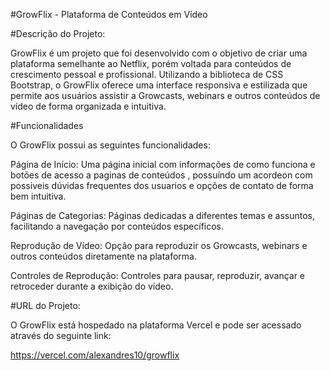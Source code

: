 
#GrowFlix - Plataforma de Conteúdos em Vídeo

#Descrição do Projeto:

GrowFlix é um projeto que foi desenvolvido com o objetivo de criar uma plataforma semelhante ao Netflix, porém voltada para conteúdos de crescimento pessoal e profissional. Utilizando a biblioteca de CSS Bootstrap, o GrowFlix oferece uma interface responsiva e estilizada que permite aos usuários assistir a Growcasts, webinars e outros conteúdos de vídeo de forma organizada e intuitiva.

#Funcionalidades

O GrowFlix possui as seguintes funcionalidades:

Página de Início: Uma página inicial com informações de como funciona e botões de acesso a paginas de conteúdos , possuíndo um acordeon com possiveis dúvidas frequentes dos usuarios e opções de contato de forma bem intuitiva.

Páginas de Categorias: Páginas dedicadas a diferentes temas e assuntos, facilitando a navegação por conteúdos específicos.

Reprodução de Vídeo: Opção para reproduzir os Growcasts, webinars e outros conteúdos diretamente na plataforma.

Controles de Reprodução: Controles para pausar, reproduzir, avançar e retroceder durante a exibição do vídeo.


#URL do Projeto:

O GrowFlix está hospedado na plataforma Vercel e pode ser acessado através do seguinte link:

https://vercel.com/alexandres10/growflix